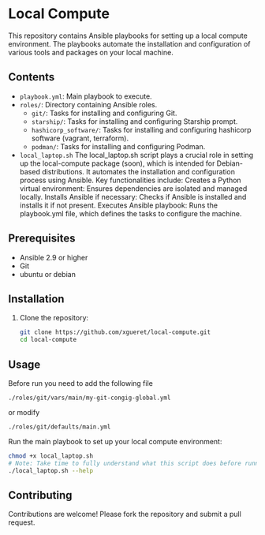 # Local Compute

This repository contains Ansible playbooks for setting up a local compute environment. The playbooks automate the installation and configuration of various tools and packages on your local machine.

## Contents

- `playbook.yml`: Main playbook to execute.
- `roles/`: Directory containing Ansible roles.
  - `git/`: Tasks for installing and configuring Git.
  - `starship/`: Tasks for installing and configuring Starship prompt.
  - `hashicorp_software/`: Tasks for installing and configuring hashicorp software (vagrant, terraform).
  - `podman/`: Tasks for installing and configuring Podman.
- `local_laptop.sh` The local_laptop.sh script plays a crucial role in setting up the local-compute package (soon), which is intended for Debian-based distributions. 
    It automates the installation and configuration process using Ansible. Key functionalities include:
    Creates a Python virtual environment: Ensures dependencies are isolated and managed locally.
    Installs Ansible if necessary: Checks if Ansible is installed and installs it if not present.
    Executes Ansible playbook: Runs the playbook.yml file, which defines the tasks to configure the machine.

## Prerequisites

- Ansible 2.9 or higher
- Git
- ubuntu or debian

## Installation

1. Clone the repository:

    ```sh
    git clone https://github.com/xgueret/local-compute.git
    cd local-compute
    ```

## Usage
Before run you need to add the following file

```
./roles/git/vars/main/my-git-congig-global.yml
```
or modify 
```
./roles/git/defaults/main.yml
```

Run the main playbook to set up your local compute environment:

```sh
chmod +x local_laptop.sh
# Note: Take time to fully understand what this script does before running it ;-)
./local_laptop.sh --help
```



## Contributing

Contributions are welcome! Please fork the repository and submit a pull request.